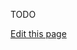 TODO

<a class="edit-link" href="https://github.com/wcarhart/wcarhart.github.io/blob/master/docs/author.md" target="_blank"><i class="fas fa-edit"></i> Edit this page</a>